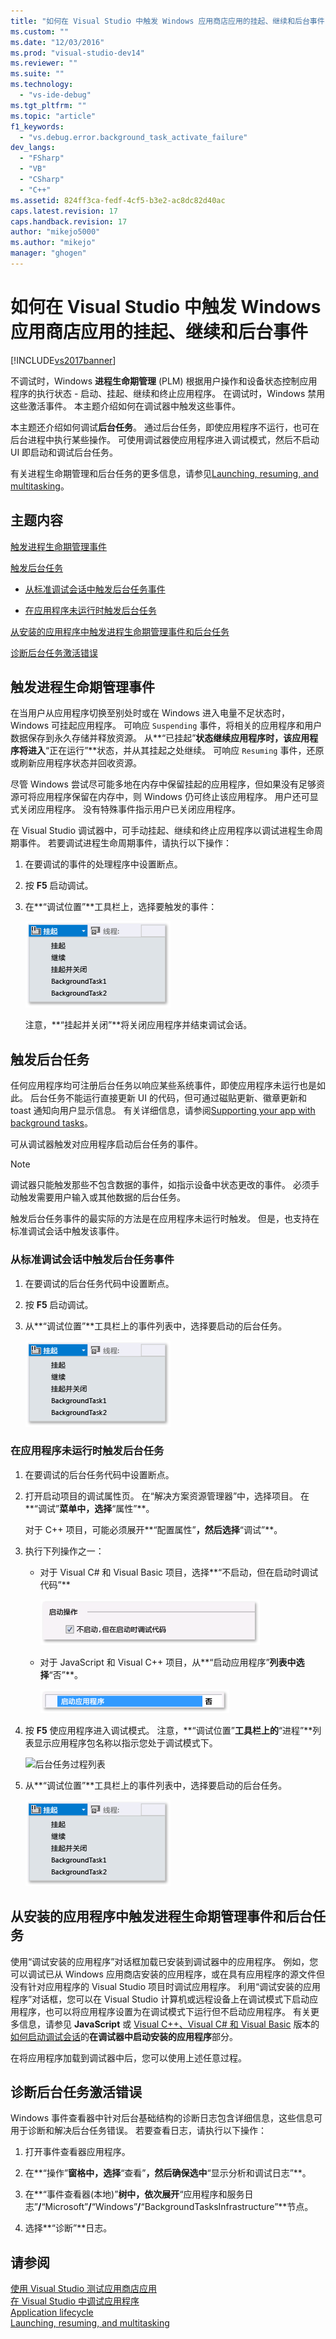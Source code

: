 ```yaml
---
title: "如何在 Visual Studio 中触发 Windows 应用商店应用的挂起、继续和后台事件 | Microsoft Docs"
ms.custom: ""
ms.date: "12/03/2016"
ms.prod: "visual-studio-dev14"
ms.reviewer: ""
ms.suite: ""
ms.technology: 
  - "vs-ide-debug"
ms.tgt_pltfrm: ""
ms.topic: "article"
f1_keywords: 
  - "vs.debug.error.background_task_activate_failure"
dev_langs: 
  - "FSharp"
  - "VB"
  - "CSharp"
  - "C++"
ms.assetid: 824ff3ca-fedf-4cf5-b3e2-ac8dc82d40ac
caps.latest.revision: 17
caps.handback.revision: 17
author: "mikejo5000"
ms.author: "mikejo"
manager: "ghogen"
---
```

# 如何在 Visual Studio 中触发 Windows 应用商店应用的挂起、继续和后台事件
[!INCLUDE[vs2017banner](../code-quality/includes/vs2017banner.md)]

不调试时，Windows **进程生命期管理** \(PLM\) 根据用户操作和设备状态控制应用程序的执行状态 \- 启动、挂起、继续和终止应用程序。 在调试时，Windows 禁用这些激活事件。 本主题介绍如何在调试器中触发这些事件。  
  
 本主题还介绍如何调试**后台任务**。 通过后台任务，即使应用程序不运行，也可在后台进程中执行某些操作。 可使用调试器使应用程序进入调试模式，然后不启动 UI 即启动和调试后台任务。  
  
 有关进程生命期管理和后台任务的更多信息，请参见[Launching, resuming, and multitasking](http://msdn.microsoft.com/zh-cn/04307b1b-05af-46a6-b639-3f35e297f71b)。  
  
##  <a name="BKMK_In_this_topic"></a> 主题内容  
 [触发进程生命期管理事件](#BKMK_Trigger_Process_Lifecycle_Management_events)  
  
 [触发后台任务](#BKMK_Trigger_background_tasks)  
  
-   [从标准调试会话中触发后台任务事件](#BKMK_Trigger_a_background_task_event_from_a_standard_debug_session)  
  
-   [在应用程序未运行时触发后台任务](#BKMK_Trigger_a_background_task_when_the_app_is_not_running)  
  
 [从安装的应用程序中触发进程生命期管理事件和后台任务](#BKMK_Trigger_Process_Lifetime_Management_events_and_background_tasks_from_an_installed_app)  
  
 [诊断后台任务激活错误](#BKMK_Diagnosing_background_task_activation_errors)  
  
##  <a name="BKMK_Trigger_Process_Lifecycle_Management_events"></a> 触发进程生命期管理事件  
 在当用户从应用程序切换至别处时或在 Windows 进入电量不足状态时，Windows 可挂起应用程序。 可响应 `Suspending` 事件，将相关的应用程序和用户数据保存到永久存储并释放资源。 从**“已挂起”**状态继续应用程序时，该应用程序将进入**“正在运行”**状态，并从其挂起之处继续。 可响应 `Resuming` 事件，还原或刷新应用程序状态并回收资源。  
  
 尽管 Windows 尝试尽可能多地在内存中保留挂起的应用程序，但如果没有足够资源可将应用程序保留在内存中，则 Windows 仍可终止该应用程序。 用户还可显式关闭应用程序。 没有特殊事件指示用户已关闭应用程序。  
  
 在 Visual Studio 调试器中，可手动挂起、继续和终止应用程序以调试进程生命周期事件。 若要调试进程生命周期事件，请执行以下操作：  
  
1.  在要调试的事件的处理程序中设置断点。  
  
2.  按 **F5** 启动调试。  
  
3.  在**“调试位置”**工具栏上，选择要触发的事件：  
  
     ![挂起、继续、终止和后台执行任务](../debugger/media/dbg_suspendresumebackground.png "DBG\_SuspendResumeBackground")  
  
     注意，**“挂起并关闭”**将关闭应用程序并结束调试会话。  
  
##  <a name="BKMK_Trigger_background_tasks"></a> 触发后台任务  
 任何应用程序均可注册后台任务以响应某些系统事件，即使应用程序未运行也是如此。 后台任务不能运行直接更新 UI 的代码，但可通过磁贴更新、徽章更新和 toast 通知向用户显示信息。 有关详细信息，请参阅[Supporting your app with background tasks](http://msdn.microsoft.com/zh-cn/4c7bb148-eb1f-4640-865e-41f627a46e8e)。  
  
 可从调试器触发对应用程序启动后台任务的事件。  
  
> [!NOTE]
>  调试器只能触发那些不包含数据的事件，如指示设备中状态更改的事件。 必须手动触发需要用户输入或其他数据的后台任务。  
  
 触发后台任务事件的最实际的方法是在应用程序未运行时触发。 但是，也支持在标准调试会话中触发该事件。  
  
###  <a name="BKMK_Trigger_a_background_task_event_from_a_standard_debug_session"></a> 从标准调试会话中触发后台任务事件  
  
1.  在要调试的后台任务代码中设置断点。  
  
2.  按 **F5** 启动调试。  
  
3.  从**“调试位置”**工具栏上的事件列表中，选择要启动的后台任务。  
  
     ![挂起、继续、终止和后台执行任务](../debugger/media/dbg_suspendresumebackground.png "DBG\_SuspendResumeBackground")  
  
###  <a name="BKMK_Trigger_a_background_task_when_the_app_is_not_running"></a> 在应用程序未运行时触发后台任务  
  
1.  在要调试的后台任务代码中设置断点。  
  
2.  打开启动项目的调试属性页。 在“解决方案资源管理器”中，选择项目。 在**“调试”**菜单中，选择**“属性”**。  
  
     对于 C\+\+ 项目，可能必须展开**“配置属性”**，然后选择**“调试”**。  
  
3.  执行下列操作之一：  
  
    -   对于 Visual C\# 和 Visual Basic 项目，选择**“不启动，但在启动时调试代码”**  
  
         ![C&#35;&#47;VB 调试启动应用程序属性](../debugger/media/dbg_csvb_dontlaunchapp.png "DBG\_CsVb\_DontLaunchApp")  
  
    -   对于 JavaScript 和 Visual C\+\+ 项目，从**“启动应用程序”**列表中选择**“否”**。  
  
         ![C&#43;&#43;&#47;VB 启动应用程序调试属性](../debugger/media/dbg_cppjs_dontlaunchapp.png "DBG\_CppJs\_DontLaunchApp")  
  
4.  按 **F5** 使应用程序进入调试模式。 注意，**“调试位置”**工具栏上的**“进程”**列表显示应用程序包名称以指示您处于调试模式下。  
  
     ![后台任务过程列表](../debugger/media/dbg_backgroundtask_processlist.png "DBG\_BackgroundTask\_ProcessList")  
  
5.  从**“调试位置”**工具栏上的事件列表中，选择要启动的后台任务。  
  
     ![挂起、继续、终止和后台执行任务](../debugger/media/dbg_suspendresumebackground.png "DBG\_SuspendResumeBackground")  
  
##  <a name="BKMK_Trigger_Process_Lifetime_Management_events_and_background_tasks_from_an_installed_app"></a> 从安装的应用程序中触发进程生命期管理事件和后台任务  
 使用“调试安装的应用程序”对话框加载已安装到调试器中的应用程序。 例如，您可以调试已从 Windows 应用商店安装的应用程序，或在具有应用程序的源文件但没有针对应用程序的 Visual Studio 项目时调试应用程序。 利用“调试安装的应用程序”对话框，您可以在 Visual Studio 计算机或远程设备上在调试模式下启动应用程序，也可以将应用程序设置为在调试模式下运行但不启动应用程序。 有关更多信息，请参见 **JavaScript** 或 [Visual C\+\+、Visual C\# 和 Visual Basic](../debugger/start-a-debugging-session-for-store-apps-in-visual-studio-javascript.md#BKMK_Start_an_installed_app_in_the_debugger) 版本的[如何启动调试会话](../debugger/start-a-debugging-session-for-a-store-app-in-visual-studio-vb-csharp-cpp-and-xaml.md#BKMK_Start_an_installed_app_in_the_debugger)的**在调试器中启动安装的应用程序**部分。  
  
 在将应用程序加载到调试器中后，您可以使用上述任意过程。  
  
##  <a name="BKMK_Diagnosing_background_task_activation_errors"></a> 诊断后台任务激活错误  
 Windows 事件查看器中针对后台基础结构的诊断日志包含详细信息，这些信息可用于诊断和解决后台任务错误。 若要查看日志，请执行以下操作：  
  
1.  打开事件查看器应用程序。  
  
2.  在**“操作”**窗格中，选择**“查看”**，然后确保选中**“显示分析和调试日志”**。  
  
3.  在**“事件查看器\(本地\)”**树中，依次展开**“应用程序和服务日志”**\/**“Microsoft”**\/**“Windows”**\/**“BackgroundTasksInfrastructure”**节点。  
  
4.  选择**“诊断”**日志。  
  
## 请参阅  
 [使用 Visual Studio 测试应用商店应用](../test/testing-store-apps-with-visual-studio.md)   
 [在 Visual Studio 中调试应用程序](../debugger/debug-store-apps-in-visual-studio.md)   
 [Application lifecycle](http://msdn.microsoft.com/zh-cn/53cdc987-c547-49d1-a5a4-fd3f96b2259d)   
 [Launching, resuming, and multitasking](http://msdn.microsoft.com/zh-cn/04307b1b-05af-46a6-b639-3f35e297f71b)